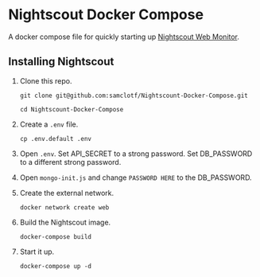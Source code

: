 # Nightscout Docker Compose

A docker compose file for quickly starting up [Nightscout Web Monitor](https://github.com/nightscout/cgm-remote-monitor).

## Installing Nightscout

1. Clone this repo.

   `git clone git@github.com:samclotf/Nightscount-Docker-Compose.git`

   `cd Nightscount-Docker-Compose`

1. Create a `.env` file.

   `cp .env.default .env`

1. Open `.env`. Set API\_SECRET to a strong password. Set DB\_PASSWORD to a different strong password.

1. Open `mongo-init.js` and change `PASSWORD HERE` to the DB\_PASSWORD.

1. Create the external network.

   `docker network create web`

1. Build the Nightscout image.

   `docker-compose build`

1. Start it up.

   `docker-compose up -d`
